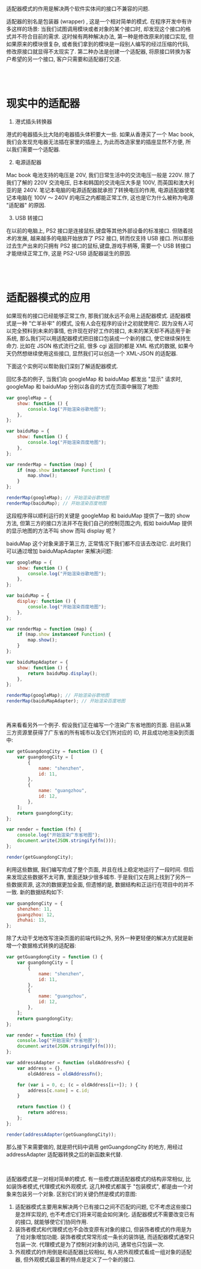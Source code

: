 <br>

适配器模式的作用是解决两个软件实体间的接口不兼容的问题.

适配器的别名是包装器 (wrapper) , 这是一个相对简单的模式. 在程序开发中有许多这样的场景: 当我们试图调用模块或者对象的某个接口时, 却发现这个接口的格式并不符合目前的需求. 这时候有两种解决办法, 第一种是修改原来的接口实现, 但如果原来的模块很复杂, 或者我们拿到的模块是一段别人编写的经过压缩的代码, 修改原接口就显得不太现实了. 第二种办法是创建一个适配器, 将原接口转换为客户希望的另一个接口, 客户只需要和适配器打交道.

<br><br>

# 现实中的适配器

1.  港式插头转换器

港式的电器插头比大陆的电器插头体积要大一些. 如果从香港买了一个 Mac book, 我们会发现充电器无法插在家里的插座上, 为此而改造家里的插座显然不方便, 所以我们需要一个适配器.

2.  电源适配器

Mac book 电池支持的电压是 20V, 我们日常生活中的交流电压一般是 220V. 除了我们了解的 220V 交流电压, 日本和韩国的交流电压大多是 100V, 而英国和澳大利亚的是 240V. 笔记本电脑的电源适配器就承担了转换电压的作用, 电源适配器使笔记本电脑在 100V ～ 240V 的电压之内都能正常工作, 这也是它为什么被称为电源 "适配器" 的原因.

3.  USB 转接口

在以前的电脑上, PS2 接口是连接鼠标,键盘等其他外部设备的标准接口. 但随着技术的发展, 越来越多的电脑开始放弃了 PS2 接口, 转而仅支持 USB 接口. 所以那些过去生产出来的只拥有 PS2 接口的鼠标,键盘,游戏手柄等, 需要一个 USB 转接口才能继续正常工作, 这是 PS2-USB 适配器诞生的原因.

<br><br>

# 适配器模式的应用

如果现有的接口已经能够正常工作, 那我们就永远不会用上适配器模式. 适配器模式是一种 "亡羊补牢" 的模式, 没有人会在程序的设计之初就使用它. 因为没有人可以完全预料到未来的事情, 也许现在好好工作的接口, 未来的某天却不再适用于新系统, 那么我们可以用适配器模式把旧接口包装成一个新的接口, 使它继续保持生命力. 比如在 JSON 格式流行之前, 很多 cgi 返回的都是 XML 格式的数据, 如果今天仍然想继续使用这些接口, 显然我们可以创造一个 XML-JSON 的适配器.

下面这个实例可以帮助我们深刻了解适配器模式.

回忆多态的例子, 当我们向 googleMap 和 baiduMap 都发出 "显示" 请求时, googleMap 和 baiduMap 分别以各自的方式在页面中展现了地图:

```js
var googleMap = {
    show: function () {
        console.log("开始渲染谷歌地图");
    },
};

var baiduMap = {
    show: function () {
        console.log("开始渲染百度地图");
    },
};

var renderMap = function (map) {
    if (map.show instanceof Function) {
        map.show();
    }
};

renderMap(googleMap); // 开始渲染谷歌地图
renderMap(baiduMap); // 开始渲染百度地图
```

这段程序得以顺利运行的关键是 googleMap 和 baiduMap 提供了一致的 show 方法, 但第三方的接口方法并不在我们自己的控制范围之内, 假如 baiduMap 提供的显示地图的方法不叫 show 而叫 display 呢？

baiduMap 这个对象来源于第三方, 正常情况下我们都不应该去改动它. 此时我们可以通过增加 baiduMapAdapter 来解决问题:

```js
var googleMap = {
    show: function () {
        console.log("开始渲染谷歌地图");
    },
};

var baiduMap = {
    display: function () {
        console.log("开始渲染百度地图");
    },
};

var renderMap = function (map) {
    if (map.show instanceof Function) {
        map.show();
    }
};

var baiduMapAdapter = {
    show: function () {
        return baiduMap.display();
    },
};

renderMap(googleMap); // 开始渲染谷歌地图
renderMap(baiduMapAdapter); // 开始渲染百度地图
```

<br>

再来看看另外一个例子. 假设我们正在编写一个渲染广东省地图的页面. 目前从第三方资源里获得了广东省的所有城市以及它们所对应的 ID, 并且成功地渲染到页面中:

```js
var getGuangdongCity = function () {
    var guangdongCity = [
        {
            name: "shenzhen",
            id: 11,
        },
        {
            name: "guangzhou",
            id: 12,
        },
    ];
    return guangdongCity;
};

var render = function (fn) {
    console.log("开始渲染广东省地图");
    document.write(JSON.stringify(fn()));
};

render(getGuangdongCity);
```

利用这些数据, 我们编写完成了整个页面, 并且在线上稳定地运行了一段时间. 但后来发现这些数据不太可靠, 里面还缺少很多城市. 于是我们又在网上找到了另外一些数据资源, 这次的数据更加全面, 但遗憾的是, 数据结构和正运行在项目中的并不一致. 新的数据结构如下:

```js
var guangdongCity = {
    shenzhen: 11,
    guangzhou: 12,
    zhuhai: 13,
};
```

除了大动干戈地改写渲染页面的前端代码之外, 另外一种更轻便的解决方式就是新增一个数据格式转换的适配器:

```js
var getGuangdongCity = function () {
    var guangdongCity = [
        {
            name: "shenzhen",
            id: 11,
        },
        {
            name: "guangzhou",
            id: 12,
        },
    ];
    return guangdongCity;
};

var render = function (fn) {
    console.log("开始渲染广东省地图");
    document.write(JSON.stringify(fn()));
};

var addressAdapter = function (oldAddressFn) {
    var address = {},
        oldAddress = oldAddressFn();

    for (var i = 0, c; (c = oldAddress[i++]); ) {
        address[c.name] = c.id;
    }

    return function () {
        return address;
    };
};

render(addressAdapter(getGuangdongCity));
```

那么接下来需要做的, 就是把代码中调用 getGuangdongCity 的地方, 用经过 addressAdapter 适配器转换之后的新函数来代替.

<br>

适配器模式是一对相对简单的模式. 有一些模式跟适配器模式的结构非常相似, 比如装饰者模式,代理模式和外观模式. 这几种模式都属于 "包装模式", 都是由一个对象来包装另一个对象. 区别它们的关键仍然是模式的意图:

1.  适配器模式主要用来解决两个已有接口之间不匹配的问题, 它不考虑这些接口是怎样实现的, 也不考虑它们将来可能会如何演化. 适配器模式不需要改变已有的接口, 就能够使它们协同作用.
2.  装饰者模式和代理模式也不会改变原有对象的接口, 但装饰者模式的作用是为了给对象增加功能. 装饰者模式常常形成一条长的装饰链, 而适配器模式通常只包装一次. 代理模式是为了控制对对象的访问, 通常也只包装一次.
3.  外观模式的作用倒是和适配器比较相似, 有人把外观模式看成一组对象的适配器, 但外观模式最显著的特点是定义了一个新的接口.

<br>
